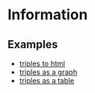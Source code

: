 # Information

## Examples

* [triples to html](http://localhost:1323/html/data/examples.jsonc)
* [triples as a graph](http://localhost:1323/graph/data/examples.jsonc)
* [triples as a table](/files/data/live.csv/transform,table/transform,html)